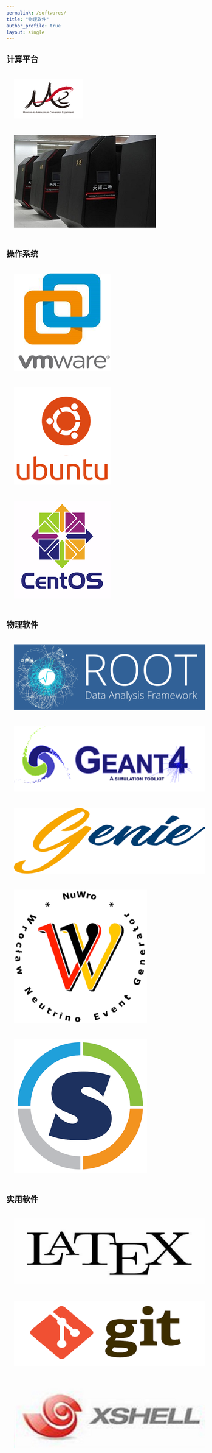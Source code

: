 ```yaml
---
permalink: /softwares/
title: "物理软件"
author_profile: true
layout: single
---
```


<style>
    .card {
        transition: transform 0.3s ease, box-shadow 0.3s ease;
    }
    .card:hover {
        transform: translateY(-5px);
        box-shadow: 0 4px 8px rgba(0, 0, 0, 0.2);
    }
    .card-img-top {
        padding: 20px; /* 添加内边距 */
    }
</style>

<div class="container my-5">
    <!-- 计算平台 -->
    <h2 class="text-center mb-4">计算平台</h2>
    <div class="row justify-content-center align-items-center">
        <div class="col-md-4 mb-4">
            <!-- <a href="https://github.com/zhao-shihan/MACE" class="text-decoration-none"> -->
                <div class="card">
                    <img src="/images/softwares/MACE_logo_v2.svg" class="card-img-top" alt="MACE">
                </div>
            <!-- </a> -->
        </div>
        <div class="col-md-4 mb-4">
            <a href="/softwares/th-2/" class="text-decoration-none">
                <div class="card">
                    <img src="/images/softwares/th-2-pic.jpg" class="card-img-top" alt="天河二号">
                </div>
            </a>
        </div>
    </div>
    <!-- 操作系统 -->
    <h2 class="text-center mb-4">操作系统</h2>
    <div class="row justify-content-center align-items-center">
        <div class="col-md-4 mb-4">
            <a href="https://www.baidu.com/s?ie=UTF-8&wd=vmware%E5%AE%89%E8%A3%85" class="text-decoration-none">
                <div class="card">
                    <img src="/images/softwares/vmware.png" class="card-img-top" alt="VMware">
                </div>
            </a>
        </div>
        <div class="col-md-4 mb-4">
            <a href="https://www.bilibili.com/video/BV1FZ4y1x7qA?from=search&seid=3592885202092723020" class="text-decoration-none">
                <div class="card">
                    <img src="/images/softwares/ubuntu.png" class="card-img-top" alt="Ubuntu">
                </div>
            </a>
        </div>
        <div class="col-md-4 mb-4">
            <a href="https://www.bilibili.com/video/BV1aZ4y1p79g?from=search&seid=11759626571730293146" class="text-decoration-none">
                <div class="card">
                    <img src="/images/softwares/centos.png" class="card-img-top" alt="CentOS">
                </div>
            </a>
        </div>
    </div>
    <!-- 物理软件 -->
    <h2 class="text-center mb-4">物理软件</h2>
    <div class="row justify-content-center align-items-center">
        <div class="col-md-3 mb-4">
            <a href="/softwares/root/" class="text-decoration-none">
                <div class="card">
                    <img src="/images/softwares/ROOT-pic.png" class="card-img-top" alt="ROOT">
                </div>
            </a>
        </div>
        <div class="col-md-3 mb-4">
            <a href="/softwares/geant4/" class="text-decoration-none">
                <div class="card">
                    <img src="/images/softwares/geant4-pic.png" class="card-img-top" alt="Geant4">
                </div>
            </a>
        </div>
        <div class="col-md-3 mb-4">
            <a href="/softwares/genie/" class="text-decoration-none">
                <div class="card">
                    <img src="/images/softwares/genie-pic.png" class="card-img-top" alt="GENIE">
                </div>
            </a>
        </div>
        <div class="col-md-3 mb-4">
            <a href="/softwares/nuwro/" class="text-decoration-none">
                <div class="card">
                    <img src="/images/softwares/NuWro-pic.png" class="card-img-top" alt="NuWro">
                </div>
            </a>
        </div>
        <div class="col-md-3 mb-4">
            <a href="/softwares/singularity/" class="text-decoration-none">
                <div class="card">
                    <img src="/images/softwares/singularity-pic.png" class="card-img-top" alt="Singularity">
                </div>
            </a>
        </div>
    </div>
    <!-- 实用软件 -->
    <h2 class="text-center mb-4">实用软件</h2>
    <div class="row justify-content-center align-items-center">
        <div class="col-md-3 mb-4">
            <a href="https://www.latexstudio.net/" class="text-decoration-none">
                <div class="card">
                    <img src="/images/softwares/latex.jpg" class="card-img-top" alt="LaTeX">
                </div>
            </a>
        </div>
        <div class="col-md-3 mb-4">
            <a href="https://gitee.com/all-about-git" class="text-decoration-none">
                <div class="card">
                    <img src="/images/softwares/git.png" class="card-img-top" alt="Git">
                </div>
            </a>
        </div>
        <div class="col-md-3 mb-4">
            <a href="https://www.bilibili.com/video/BV1Sz4y1R7gQ?from=search&seid=1542059955412310359" class="text-decoration-none">
                <div class="card">
                    <img src="/images/softwares/xshell.jpg" class="card-img-top" alt="Xshell">
                </div>
            </a>
        </div>
    </div>
</div>


